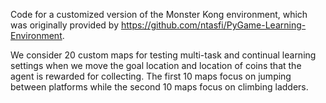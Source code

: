 Code for a customized version of the Monster Kong environment, which was originally provided by https://github.com/ntasfi/PyGame-Learning-Environment. 

We consider 20 custom maps for testing multi-task and continual learning settings when we move the goal location and location of coins that the agent is rewarded for collecting. The first 10 maps focus on jumping between platforms while the second 10 maps focus on climbing ladders. 
